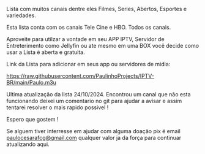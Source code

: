 Lista com muitos canais dentre eles Filmes, Series, Abertos, Esportes e variedades.

Esta lista conta com os canais Tele Cine e HBO. Todos os canais.

Aproveite para utilzar a vontade em seu APP IPTV, Servidor de Entreterimento como Jellyfin ou ate mesmo em uma BOX você decide como usar a Lista é aberta e gratuita. 


Link da Lista para adicionar em seus app ou servidores de midia:

https://raw.githubusercontent.com/PaulinhoProjects/IPTV-BR/main/Paulo.m3u

Ultima atualização da lista 24/10/2024.
Encontrou um canal que não esta funcionando deixei um comentario no git para ajudar a avisar e assim tentarei resolver o mais rapido possivel !

Espero que gostem !

Se alguem tiver interresse em ajudar com alguma doação pix é email paulocesarafcg@gmail.com qualquer valor ja da força para continuar atualizando aqui. 